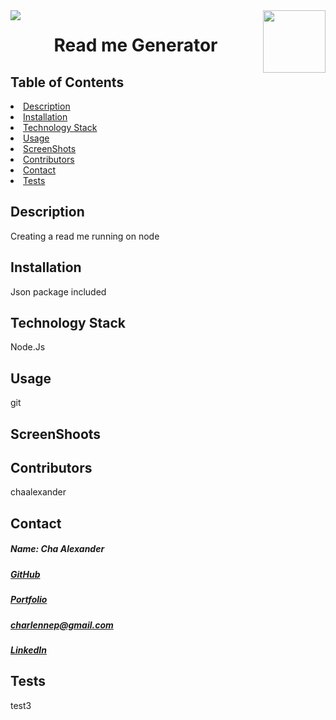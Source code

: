 
<img align="left" src= "https://img.shields.io/badge/License-MIT-green">
<img align="right" width="100" height="100" src="https://avatars1.githubusercontent.com/u/59755481?v=4">
<h1 align= "center">Read me Generator</h1> 
<h2> Table of Contents </h2>
<li><a href="#description">Description</a></li>  
<li><a href="#installation">Installation</a></li> 
<li><a href="#tech">Technology Stack</a></li> 
<li><a href="#usage">Usage</a></li> 
<li><a href="#screen">ScreenShots</a></li> 
<li><a href="#contributors">Contributors</a></li>   
<li><a href="#contact">Contact</a></li> 
<li><a href="#tests">Tests</a></li> 
<h2 id="description"> Description </h2>
<p>Creating a read me running on node</p>   
<h2 id="installation"> Installation </h2>
<p>Json package included</p>          
<h2 id="tech"> Technology Stack </h2>          
<p>Node.Js</p>          
<h2 id="usage"> Usage </h2>
<p>git</p>   
<h2 id="screen"> ScreenShoots </h2>
<h2 id="contributors"> Contributors </h2>
<p>chaalexander</p> 
<h2 id="contact"> Contact </h2>         
<h5> Name: Cha Alexander</h5>       
<h5><a href= "https://github.com/chaalexander" target="_blank" >GitHub</a></h5>    
<h5><a href= "https://chaalexander.github.io/" target="_blank" >Portfolio</a></h5>  
<h5><a href= "mailto:charlennep@gmail.com">charlennep@gmail.com</a></h5>       
<h5><a href= "https://www.linkedin.com/in/cha-alexander" target="_blank" >LinkedIn</a></h5>    
<h2 id="tests">Tests</h2>
<p>test3</p>